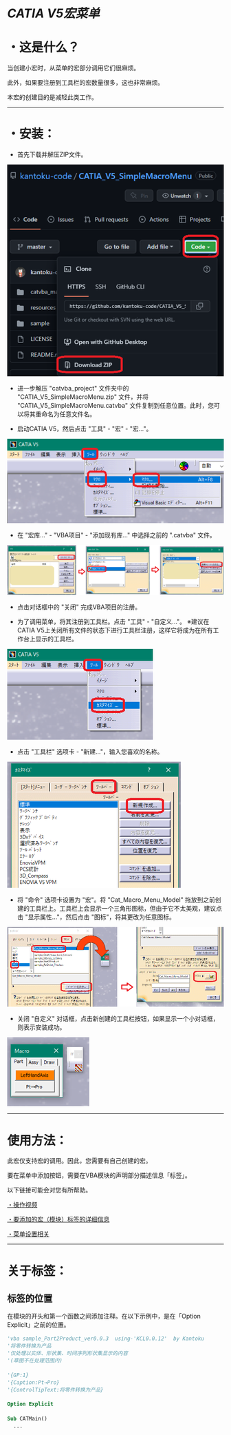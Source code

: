 # ***CATIA V5宏菜单***


# ・这是什么？
当创建小宏时，从菜单的宏部分调用它们很麻烦。

此外，如果要注册到工具栏的宏数量很多，这也非常麻烦。

本宏的创建目的是减轻此类工作。

***

# ・安装：

+ 首先下载并解压ZIP文件。

![安装步骤1](resources/Installation_jpn1.png)

+ 进一步解压 "catvba_project" 文件夹中的 "CATIA_V5_SimpleMacroMenu.zip" 文件，并将 "CATIA_V5_SimpleMacroMenu.catvba" 文件复制到任意位置。此时，您可以将其重命名为任意文件名。

+ 启动CATIA V5，然后点击 "工具" - "宏" - "宏..."。

![安装步骤2](resources/Installation_jpn2.png)

+ 在 "宏库..." - "VBA项目" - "添加现有库..." 中选择之前的 ".catvba" 文件。

![安装步骤3](resources/Installation_jpn3.png)

+ 点击对话框中的 "关闭" 完成VBA项目的注册。

+ 为了调用菜单，将其注册到工具栏。点击 "工具" - "自定义..."。
※建议在CATIA V5上关闭所有文件的状态下进行工具栏注册，这样它将成为在所有工作台上显示的工具栏。

![安装步骤4](resources/Installation_jpn4.png)

+ 点击 "工具栏" 选项卡 - "新建..."，输入您喜欢的名称。

![安装步骤5](resources/Installation_jpn5.png)

+ 将 "命令" 选项卡设置为 "宏"。将 "Cat_Macro_Menu_Model" 拖放到之前创建的工具栏上。工具栏上会显示一个三角形图标，但由于它不太美观，建议点击 "显示属性..."，然后点击 "图标"，将其更改为任意图标。

![安装步骤6](resources/Installation_jpn6.png)

+ 关闭 "自定义" 对话框，点击新创建的工具栏按钮，如果显示一个小对话框，则表示安装成功。

![安装步骤7](resources/Installation_jpn7.png)

***

# 使用方法：
此宏仅支持宏的调用。因此，您需要有自己创建的宏。

要在菜单中添加按钮，需要在VBA模块的声明部分描述信息「标签」。

以下链接可能会对您有所帮助。

[・操作视频](https://kantoku.hatenablog.com/entry/2017/10/16/183806)

[・要添加的宏（模块）标签的详细信息](https://kantoku.hatenablog.com/entry/2017/10/17/152746)

[・菜单设置相关](https://kantoku.hatenablog.com/entry/2017/10/19/125107)

***

# 关于标签：

## 标签的位置

在模块的开头和第一个函数之间添加注释。在以下示例中，是在「Option Explicit」之前的位置。

```vb
'vba sample_Part2Product_ver0.0.3  using-'KCL0.0.12'  by Kantoku
'将零件转换为产品
'仅处理以实体、形状集、时间序列形状集显示的内容
'(草图不在处理范围内)

'{GP:1}
'{Caption:Pt→Pro}
'{ControlTipText:将零件转换为产品}

Option Explicit

Sub CATMain()
  ...
